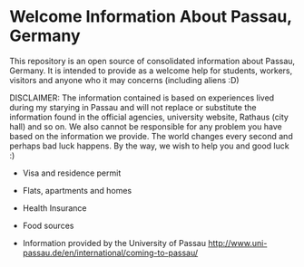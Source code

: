 # Welcome Information About Passau, Germany
This repository is an open source of consolidated information about Passau, Germany. It is intended to provide as a welcome help for students, workers, visitors and anyone who it may concerns (including aliens :D)

DISCLAIMER: The information contained is based on experiences lived during my starying in Passau and will not replace or substitute the information found in the official agencies, university website, Rathaus (city hall) and so on. We also cannot be responsible for any problem you have based on the information we provide. The world changes every second and perhaps bad luck happens. By the way, we wish to help you and good luck :) 

- Visa and residence permit
- Flats, apartments and homes
- Health Insurance
- Food sources

- Information provided by the University of Passau
http://www.uni-passau.de/en/international/coming-to-passau/
